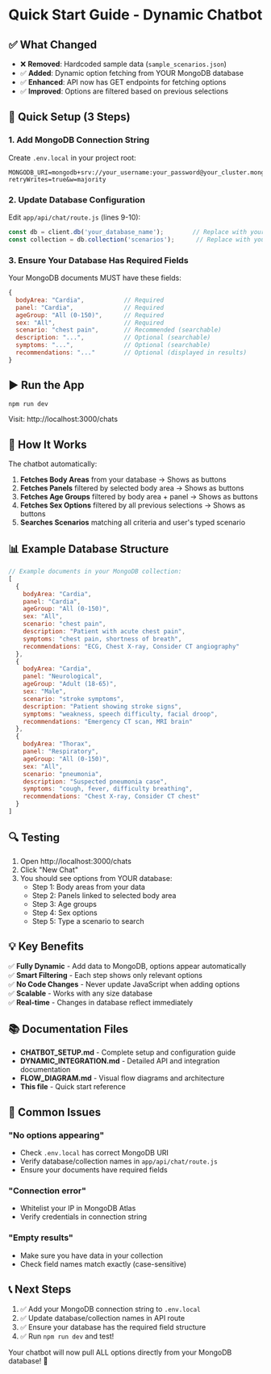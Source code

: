 # Quick Start Guide - Dynamic Chatbot

## ✅ What Changed

- ❌ **Removed**: Hardcoded sample data (`sample_scenarios.json`)
- ✅ **Added**: Dynamic option fetching from YOUR MongoDB database
- ✅ **Enhanced**: API now has GET endpoints for fetching options
- ✅ **Improved**: Options are filtered based on previous selections

## 🚀 Quick Setup (3 Steps)

### 1. Add MongoDB Connection String

Create `.env.local` in your project root:

```env
MONGODB_URI=mongodb+srv://your_username:your_password@your_cluster.mongodb.net/your_database_name?retryWrites=true&w=majority
```

### 2. Update Database Configuration

Edit `app/api/chat/route.js` (lines 9-10):

```javascript
const db = client.db('your_database_name');        // Replace with your actual database name
const collection = db.collection('scenarios');      // Replace with your actual collection name
```

### 3. Ensure Your Database Has Required Fields

Your MongoDB documents MUST have these fields:

```javascript
{
  bodyArea: "Cardia",           // Required
  panel: "Cardia",              // Required
  ageGroup: "All (0-150)",      // Required
  sex: "All",                   // Required
  scenario: "chest pain",       // Recommended (searchable)
  description: "...",           // Optional (searchable)
  symptoms: "...",              // Optional (searchable)
  recommendations: "..."        // Optional (displayed in results)
}
```

## ▶️ Run the App

```bash
npm run dev
```

Visit: http://localhost:3000/chats

## 🎯 How It Works

The chatbot automatically:

1. **Fetches Body Areas** from your database → Shows as buttons
2. **Fetches Panels** filtered by selected body area → Shows as buttons
3. **Fetches Age Groups** filtered by body area + panel → Shows as buttons
4. **Fetches Sex Options** filtered by all previous selections → Shows as buttons
5. **Searches Scenarios** matching all criteria and user's typed scenario

## 📊 Example Database Structure

```javascript
// Example documents in your MongoDB collection:
[
  {
    bodyArea: "Cardia",
    panel: "Cardia",
    ageGroup: "All (0-150)",
    sex: "All",
    scenario: "chest pain",
    description: "Patient with acute chest pain",
    symptoms: "chest pain, shortness of breath",
    recommendations: "ECG, Chest X-ray, Consider CT angiography"
  },
  {
    bodyArea: "Cardia",
    panel: "Neurological",
    ageGroup: "Adult (18-65)",
    sex: "Male",
    scenario: "stroke symptoms",
    description: "Patient showing stroke signs",
    symptoms: "weakness, speech difficulty, facial droop",
    recommendations: "Emergency CT scan, MRI brain"
  },
  {
    bodyArea: "Thorax",
    panel: "Respiratory",
    ageGroup: "All (0-150)",
    sex: "All",
    scenario: "pneumonia",
    description: "Suspected pneumonia case",
    symptoms: "cough, fever, difficulty breathing",
    recommendations: "Chest X-ray, Consider CT chest"
  }
]
```

## 🔍 Testing

1. Open http://localhost:3000/chats
2. Click "New Chat"
3. You should see options from YOUR database:
   - Step 1: Body areas from your data
   - Step 2: Panels linked to selected body area
   - Step 3: Age groups
   - Step 4: Sex options
   - Step 5: Type a scenario to search

## 💡 Key Benefits

✅ **Fully Dynamic** - Add data to MongoDB, options appear automatically  
✅ **Smart Filtering** - Each step shows only relevant options  
✅ **No Code Changes** - Never update JavaScript when adding options  
✅ **Scalable** - Works with any size database  
✅ **Real-time** - Changes in database reflect immediately

## 📚 Documentation Files

- **CHATBOT_SETUP.md** - Complete setup and configuration guide
- **DYNAMIC_INTEGRATION.md** - Detailed API and integration documentation
- **FLOW_DIAGRAM.md** - Visual flow diagrams and architecture
- **This file** - Quick start reference

## 🐛 Common Issues

### "No options appearing"
- Check `.env.local` has correct MongoDB URI
- Verify database/collection names in `app/api/chat/route.js`
- Ensure your documents have required fields

### "Connection error"
- Whitelist your IP in MongoDB Atlas
- Verify credentials in connection string

### "Empty results"
- Make sure you have data in your collection
- Check field names match exactly (case-sensitive)

## 📞 Next Steps

1. ✅ Add your MongoDB connection string to `.env.local`
2. ✅ Update database/collection names in API route
3. ✅ Ensure your database has the required field structure
4. ✅ Run `npm run dev` and test!

Your chatbot will now pull ALL options directly from your MongoDB database! 🎉
